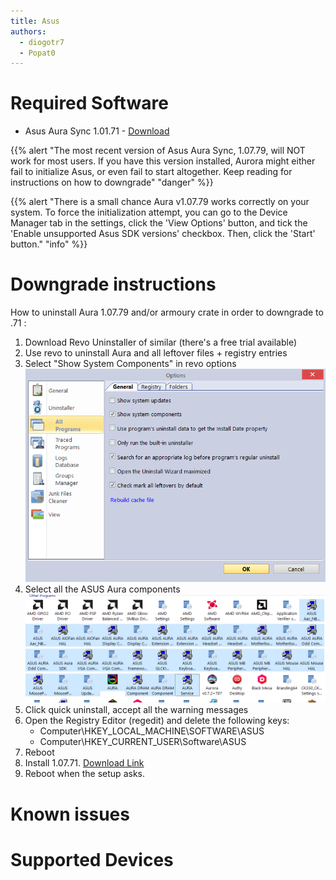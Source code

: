```yaml
---
title: Asus
authors:
  - diogotr7
  - Popat0
---
```


# Required Software

* Asus Aura Sync 1.01.71 - [Download](https://dlcdnets.asus.com/pub/ASUS/mb/Utility/Lighting_Control_1.07.71.zip)

{{% alert "The most recent version of Asus Aura Sync, 1.07.79, will NOT work for most users. If you have this version installed, Aurora might either fail to initialize Asus, or even fail to start altogether. Keep reading for instructions on how to downgrade" "danger" %}}

{{% alert "There is a small chance Aura v1.07.79 works correctly on your system. To force the initialization attempt, you can go to the Device Manager tab in the settings, click the 'View Options' button, and tick the 'Enable unsupported Asus SDK versions' checkbox. Then, click the 'Start' button." "info" %}}

# Downgrade instructions

How to uninstall Aura 1.07.79 and/or armoury crate in order to downgrade to .71 :

1. Download Revo Uninstaller of similar (there's a free trial available)
2. Use revo to uninstall Aura and all leftover files + registry entries
3. Select "Show System Components" in revo options
![Show system components](/img/docs/revo-system-components.png)
4. Select all the ASUS Aura components
![Select Aura components](/img/docs/revo-select-asus.png)
5. Click quick uninstall, accept all the warning messages
6. Open the Registry Editor (regedit) and delete the following keys:
    * Computer\HKEY_LOCAL_MACHINE\SOFTWARE\ASUS
    * Computer\HKEY_CURRENT_USER\Software\ASUS
7. Reboot
8. Install 1.07.71. [Download Link](https://dlcdnets.asus.com/pub/ASUS/mb/Utility/Lighting_Control_1.07.71.zip)
9. Reboot when the setup asks.

# Known issues


# Supported Devices
